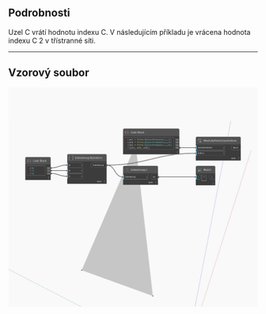 ## Podrobnosti
Uzel C vrátí hodnotu indexu C. V následujícím příkladu je vrácena hodnota indexu C 2 v třístranné síti.
___
## Vzorový soubor

![C](./Autodesk.DesignScript.Geometry.IndexGroup.C_img.jpg)

